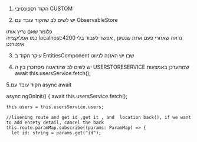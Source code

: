1. הקוד רספונסיבי CUSTOM 

2. יש לשים לב 
שהקוד עובד עם 
ObservableStore 

כלומר שאם נריץ אותו  
כמו אפליקצייה 
localhost:4200
נראה שאחרי פעם אחת שנטען , אפשר לעבוד בלי אינטרנט



3. עיקר הקוד ב   EntitiesComponent
שבו יש האזנה לניווט 

4. יש לשים לב שהדאטה מסתכרן בין ה 
USERSTORESERVICE
שמתעדכן באמצעות  
 await this.usersService.fetch();

5.הקוד עובד עם 
async
await 


 async ngOnInit() {
    await this.usersService.fetch();

    this.users = this.usersService.users;

    //lisening route and get id ,get it , and  location back(), if we want to add entety detail, cancel the back
    this.route.paramMap.subscribe((params: ParamMap) => {
      let id: string = params.get("id");
